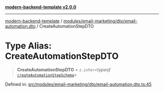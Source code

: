 [**modern-backend-template v2.0.0**](../../../../../README.md)

***

[modern-backend-template](../../../../../modules.md) / [modules/email-marketing/dto/email-automation.dto](../README.md) / CreateAutomationStepDTO

# Type Alias: CreateAutomationStepDTO

> **CreateAutomationStepDTO** = `z.infer`\<*typeof* [`createAutomationStepSchema`](../variables/createAutomationStepSchema.md)\>

Defined in: [src/modules/email-marketing/dto/email-automation.dto.ts:45](https://github.com/maemreyo/saas-4cus-nodejs/blob/2a5b3f3aa11335dfa561e80e1feabb8e6084261e/src/modules/email-marketing/dto/email-automation.dto.ts#L45)
